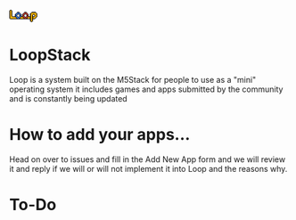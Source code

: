 [<img src="https://github.com/DevKyleK/Loop/blob/main/loop.png?raw=true" width="50"/>](image.png)
# LoopStack
Loop is a system built on the M5Stack for people to use as a "mini" operating system it includes games and apps submitted by the community and is constantly being updated

# How to add your apps...

Head on over to issues and fill in the Add New App form and we will review it and reply if we will or will not implement it into Loop and the reasons why.


# To-Do
